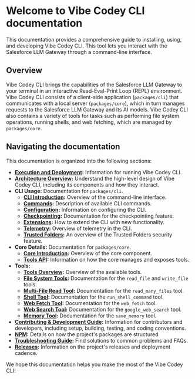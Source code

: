 # Welcome to Vibe Codey CLI documentation

This documentation provides a comprehensive guide to installing, using, and developing Vibe Codey CLI. This tool lets you interact with the Salesforce LLM Gateway through a command-line interface.

## Overview

Vibe Codey CLI brings the capabilities of the Salesforce LLM Gateway to your terminal in an interactive Read-Eval-Print Loop (REPL) environment. Vibe Codey CLI consists of a client-side application (`packages/cli`) that communicates with a local server (`packages/core`), which in turn manages requests to the Salesforce LLM Gateway and its AI models. Vibe Codey CLI also contains a variety of tools for tasks such as performing file system operations, running shells, and web fetching, which are managed by `packages/core`.

## Navigating the documentation

This documentation is organized into the following sections:

- **[Execution and Deployment](./deployment.md):** Information for running Vibe Codey CLI.
- **[Architecture Overview](./architecture.md):** Understand the high-level design of Vibe Codey CLI, including its components and how they interact.
- **CLI Usage:** Documentation for `packages/cli`.
  - **[CLI Introduction](./cli/index.md):** Overview of the command-line interface.
  - **[Commands](./cli/commands.md):** Description of available CLI commands.
  - **[Configuration](./cli/configuration.md):** Information on configuring the CLI.
  - **[Checkpointing](./checkpointing.md):** Documentation for the checkpointing feature.
  - **[Extensions](./extension.md):** How to extend the CLI with new functionality.
  - **[Telemetry](./telemetry.md):** Overview of telemetry in the CLI.
  - **[Trusted Folders](./trusted-folders.md):** An overview of the Trusted Folders security feature.
- **Core Details:** Documentation for `packages/core`.
  - **[Core Introduction](./core/index.md):** Overview of the core component.
  - **[Tools API](./core/tools-api.md):** Information on how the core manages and exposes tools.
- **Tools:**
  - **[Tools Overview](./tools/index.md):** Overview of the available tools.
  - **[File System Tools](./tools/file-system.md):** Documentation for the `read_file` and `write_file` tools.
  - **[Multi-File Read Tool](./tools/multi-file.md):** Documentation for the `read_many_files` tool.
  - **[Shell Tool](./tools/shell.md):** Documentation for the `run_shell_command` tool.
  - **[Web Fetch Tool](./tools/web-fetch.md):** Documentation for the `web_fetch` tool.
  - **[Web Search Tool](./tools/web-search.md):** Documentation for the `google_web_search` tool.
  - **[Memory Tool](./tools/memory.md):** Documentation for the `save_memory` tool.
- **[Contributing & Development Guide](../CONTRIBUTING.md):** Information for contributors and developers, including setup, building, testing, and coding conventions.
- **[NPM](./npm.md):** Details on how the project's packages are structured
- **[Troubleshooting Guide](./troubleshooting.md):** Find solutions to common problems and FAQs.
- **[Releases](./releases.md):** Information on the project's releases and deployment cadence.

We hope this documentation helps you make the most of the Vibe Codey CLI!
